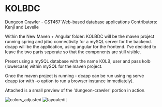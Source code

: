 # KOLBDC
Dungeon Crawler - CST467 Web-based database applications
Contributors: Kenji and Levelle

Within the New Maven + Angular folder:
KOLBDC will be the maven project running spring and jdbc connectivity for a mySQL server for the backend.
dcapp will be the application, using angular for the frontend.
I've decided to leave the two parts seperate so that the components are still visible.

Preset using a mySQL database with the name KOLB, user and pass kolb (lowercase) within mySQL for the maven project.

Once the maven project is running - dcapp can be run using ng serve dcapp (or with -o option to run a browser instance immediately).

Attached is a small preview of the 'dungeon-crawler' portion in action.

![colors_adjusted](https://user-images.githubusercontent.com/57305222/118189022-dd44a900-b406-11eb-96c9-1a2bfefca43d.png)
![layoutedit](https://user-images.githubusercontent.com/57305222/118189029-e03f9980-b406-11eb-8702-693964e2fad4.png)
